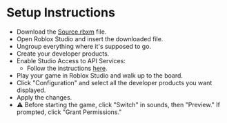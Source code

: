 # **Setup Instructions**
- Download the [Source.rbxm](https://github.com/001Ario/Donation-Wall-ROBLOX-/blob/main/Source.rbxm) file.
- Open Roblox Studio and insert the downloaded file.
- Ungroup everything where it's supposed to go.
- Create your developer products.
- Enable Studio Access to API Services:
  - Follow the instructions [here](https://create.roblox.com/docs/studio/game-settings).
- Play your game in Roblox Studio and walk up to the board.
- Click "Configuration" and select all the developer products you want displayed.
- Apply the changes.
- ⚠️ Before starting the game, click "Switch" in sounds, then "Preview." If prompted, click "Grant Permissions."
